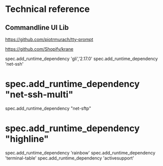 # Technical reference

## Commandline UI Lib

https://github.com/piotrmurach/tty-prompt

https://github.com/Shopify/krane


spec.add_runtime_dependency 'gli','2.17.0'
spec.add_runtime_dependency 'net-ssh'
# spec.add_runtime_dependency "net-ssh-multi"
spec.add_runtime_dependency "net-sftp"
# spec.add_runtime_dependency "highline"
spec.add_runtime_dependency 'rainbow'
spec.add_runtime_dependency 'terminal-table'
spec.add_runtime_dependency 'activesupport'